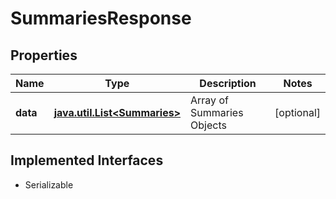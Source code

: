 

# SummariesResponse


## Properties

Name | Type | Description | Notes
------------ | ------------- | ------------- | -------------
**data** | [**java.util.List&lt;Summaries&gt;**](Summaries.md) | Array of Summaries Objects |  [optional]


## Implemented Interfaces

* Serializable


